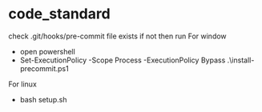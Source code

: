 # code_standard

check .git/hooks/pre-commit file exists
if not then run
For window 
- open powershell
- Set-ExecutionPolicy -Scope Process -ExecutionPolicy Bypass
.\install-precommit.ps1

For linux

- bash setup.sh









